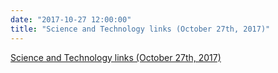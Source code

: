 ```yaml
---
date: "2017-10-27 12:00:00"
title: "Science and Technology links (October 27th, 2017)"
---
```


[Science and Technology links (October 27th, 2017)](/lemire/blog/2017/10-27-science-and-technology-links-october-27th-2017)

